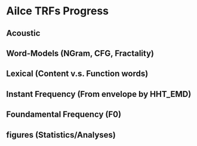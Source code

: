 # Ailce TRFs Progress

## Acoustic

## Word-Models (NGram, CFG, Fractality)

## Lexical (Content v.s. Function words)

## Instant Frequency (From envelope by HHT_EMD)

## Foundamental Frequency (F0)

## figures (Statistics/Analyses)
